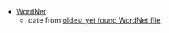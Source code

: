- [WordNet](wordnet.princeton.edu)
  - date from [oldest yet found WordNet file](../../../../../../../../../test)

